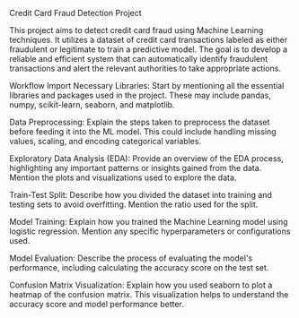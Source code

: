 Credit Card Fraud Detection Project

This project aims to detect credit card fraud using Machine Learning techniques. It utilizes a dataset of credit card transactions labeled as either fraudulent or legitimate to train a predictive model. The goal is to develop a reliable and efficient system that can automatically identify fraudulent transactions and alert the relevant authorities to take appropriate actions.

Workflow
Import Necessary Libraries: Start by mentioning all the essential libraries and packages used in the project. These may include pandas, numpy, scikit-learn, seaborn, and matplotlib.

Data Preprocessing: Explain the steps taken to preprocess the dataset before feeding it into the ML model. This could include handling missing values, scaling, and encoding categorical variables.

Exploratory Data Analysis (EDA): Provide an overview of the EDA process, highlighting any important patterns or insights gained from the data. Mention the plots and visualizations used to explore the data.

Train-Test Split: Describe how you divided the dataset into training and testing sets to avoid overfitting. Mention the ratio used for the split.

Model Training: Explain how you trained the Machine Learning model using logistic regression. Mention any specific hyperparameters or configurations used.

Model Evaluation: Describe the process of evaluating the model's performance, including calculating the accuracy score on the test set.

Confusion Matrix Visualization: Explain how you used seaborn to plot a heatmap of the confusion matrix. This visualization helps to understand the accuracy score and model performance better.

